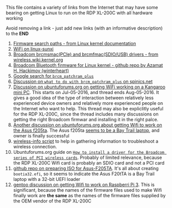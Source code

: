 This file contains a variety of links from the Internet that may have some bearing on getting Linux to run on the RDP XL-200C with all hardware working

Avoid removing a link - just add new links (with an informative description) to the **END**


1. [Firmware search paths - from Linux kernel documentation](https://www.kernel.org/doc/html/v4.17/driver-api/firmware/fw_search_path.html)
2. [WiFi on linux-sunxi](https://linux-sunxi.org/Wifi)
3. [Broadcom brcmsmac(PCIe) and brcmfmac(SDIO/USB) drivers - from wireless.wiki.kernel.org](https://wireless.wiki.kernel.org/en/users/drivers/brcm80211)
4. [Broadcom Bluetooth firmware for Linux kernel - github repo by Azamat H. Hackimov (winterheart)](https://github.com/winterheart/broadcom-bt-firmware)
5. [Google search for ```brcm_patchram_plus```](https://www.google.com/search?q=brcm_patchram_plus&oq=brcm_patchram_plus)
6. [Discussion on ```what to do with brcm_patchram_plus``` on spinics.net](https://www.spinics.net/lists/linux-bluetooth/msg70830.html)
7. [Discussion on ubuntuforums.org on getting WiFi working on a Kangaroo mini PC](https://ubuntuforums.org/showthread.php?t=2329846). This starts on Jul-05-2016, and thread ends Aug-05-2016. It gives a good idea of the type of interaction between relatively less experienced device owners and relatively more experienced people on the Internet who want to help. This thread may also be expliclitly useful for the RDP XL-200C, since the thread includes many discussions on getting the right Broadcom firmwar and installing it in the right palce.
8. [Another discussion on ubuntuforums.org about getting Wifi to work on the Asus f205ta](https://ubuntuforums.org/showthread.php?t=2290874). The Asus f205ta [seems to be a Bay Trail laptop](http://www.driversfree.org/en/news/review-and-specs-of-asus-f205ta-budget-notebook-with-a-11-6-inch-display), and owner is finally successful
9. [wireless-info script](https://raw.githubusercontent.com/UbuntuForums/wireless-info/master/wireless-info) to help in gathering information to troubleshoot a wireless connection.
10. Ubuntuforums.org guide on [```How to install a driver for the Broadcom series of PCI wireless cards```](https://ubuntuforums.org/showthread.php?t=2214110). Probably of limited relevance, because the RDP XL-200C Wifi card is probably an SDIO card and not a PCI card
11. [github repo on preparing ISO for Asus-F205TA](https://github.com/Mechazawa/Arch-Linux-Asus-F205TA). It's all about creating ```bootia32.efi```, so it seems to indicate the Asus F20tTA is a Bay Trail laptop with a 32-bit UEFI loader
12. [gentoo discussion on getting Wifi to work on Raspberri Pi 3](https://forums.gentoo.org/viewtopic-p-7949030.html?sid=18a9accf5456dbb752e962749758ce65). This is significant, because the names of the firmware files used to make Wifi finally work are **the same** as the names of the firmware files supplied by the OEM vendor of the RDP XL-200C
